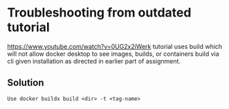 # Troubleshooting from outdated tutorial

https://www.youtube.com/watch?v=0UG2x2iWerk tutorial uses build which will not allow docker desktop to see images, builds, or containers build via cli given installation as directed in earlier part of assignment.

## Solution

    Use docker buildx build <dir> -t <tag-name>
